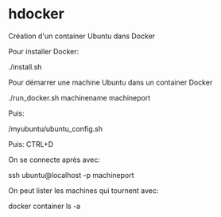 # hdocker

Création d'un container Ubuntu dans Docker 

Pour installer Docker:

./install.sh

Pour démarrer une machine Ubuntu dans un container Docker

./run_docker.sh machinename machineport

Puis:

/myubuntu/ubuntu_config.sh

Puis: CTRL+D

On se connecte après avec:

ssh ubuntu@localhost -p machineport

On peut lister les machines qui tournent avec:

docker container ls -a






